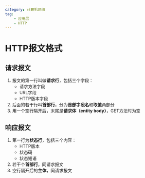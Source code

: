 ```yaml
---
category: 计算机网络
tag:
    - 应用层
    - HTTP
---
```


# HTTP报文格式

## 请求报文
1. 报文的第一行叫做**请求行**，包括三个字段：
    - 请求方法字段
    - URL字段
    - HTTP版本字段
2. 后面的若干行叫**首部行**，分为**首部字段名**和**取值**两部分
3. 用一个空行隔开后，末尾是**请求体（entity body）**，GET方法时为空

## 响应报文

1. 第一行为**状态行**，包括三个内容：
    - HTTP版本
    - 状态码
    - 状态短语
2. 若干个**首部行**，同请求报文
3. 空行隔开后的**主体**，同请求报文